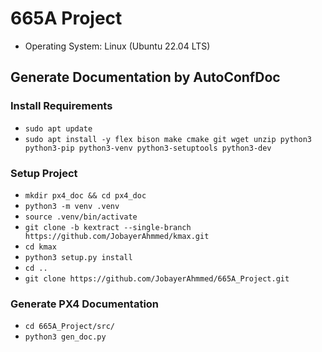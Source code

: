 # 665A Project

- Operating System: Linux (Ubuntu 22.04 LTS)

## Generate Documentation by AutoConfDoc

### Install Requirements

- `sudo apt update`
- `sudo apt install -y flex bison make cmake git wget unzip python3 python3-pip python3-venv python3-setuptools python3-dev`

### Setup Project
- `mkdir px4_doc && cd px4_doc`
- `python3 -m venv .venv`
- `source .venv/bin/activate`
- `git clone -b kextract --single-branch https://github.com/JobayerAhmmed/kmax.git`
- `cd kmax`
- `python3 setup.py install`
- `cd ..`
- `git clone https://github.com/JobayerAhmmed/665A_Project.git`

### Generate PX4 Documentation

- `cd 665A_Project/src/`
- `python3 gen_doc.py`